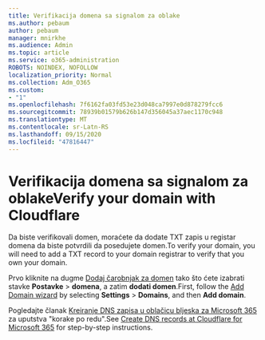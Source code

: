 ```yaml
---
title: Verifikacija domena sa signalom za oblake
ms.author: pebaum
author: pebaum
manager: mnirkhe
ms.audience: Admin
ms.topic: article
ms.service: o365-administration
ROBOTS: NOINDEX, NOFOLLOW
localization_priority: Normal
ms.collection: Adm_O365
ms.custom:
- "1"
ms.openlocfilehash: 7f6162fa03fd53e23d048ca7997e0d878279fcc6
ms.sourcegitcommit: 78939b01579b626b147d356045a37aec1170c948
ms.translationtype: MT
ms.contentlocale: sr-Latn-RS
ms.lasthandoff: 09/15/2020
ms.locfileid: "47816447"
---
```

# <a name="verify-your-domain-with-cloudflare"></a><span data-ttu-id="69450-102">Verifikacija domena sa signalom za oblake</span><span class="sxs-lookup"><span data-stu-id="69450-102">Verify your domain with Cloudflare</span></span>

<span data-ttu-id="69450-103">Da biste verifikovali domen, moraćete da dodate TXT zapis u registar domena da biste potvrdili da posedujete domen.</span><span class="sxs-lookup"><span data-stu-id="69450-103">To verify your domain, you will need to add a TXT record to your domain registrar to verify that you own your domain.</span></span> 

<span data-ttu-id="69450-104">Prvo kliknite na dugme [Dodaj čarobnjak za domen](https://admin.microsoft.com/Adminportal#/Domains) tako što ćete izabrati stavke **Postavke** \> **domena**, a zatim **dodati domen**.</span><span class="sxs-lookup"><span data-stu-id="69450-104">First, follow the [Add Domain wizard](https://admin.microsoft.com/Adminportal#/Domains) by selecting **Settings** \> **Domains**, and then **Add domain**.</span></span>
  
<span data-ttu-id="69450-105">Pogledajte članak [Kreiranje DNS zapisa u oblačicu bljeska za Microsoft 365](https://docs.microsoft.com/microsoft-365/admin/dns/create-dns-records-at-cloudflare) za uputstva "korake po redu".</span><span class="sxs-lookup"><span data-stu-id="69450-105">See [Create DNS records at Cloudflare for Microsoft 365](https://docs.microsoft.com/microsoft-365/admin/dns/create-dns-records-at-cloudflare) for step-by-step instructions.</span></span>